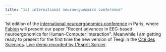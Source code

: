 ```yaml
---
title: "1st international neuroergonomics conference"
---
```


1st edition of the [international neuroergonomics conference](http://websites.isae.fr/neuroergonomics-2016/neuroergonomics-2016/conference-presentation/conference-presentation) in Paris, where [Fabien](https://sites.google.com/site/fabienlotte/) will present our paper "Recent advances in EEG-based neuroergonomics for Human-Computer Interaction". Meanwhile I am getting ready to present for the first time the new version of Teegi in the [Cité des Sciences](http://www.cite-sciences.fr/fr/accueil/). [Live demo recorded by L'Esprit Sorcier](https://www.youtube.com/watch?v=DMisA9thbXg#t=239m54s).
